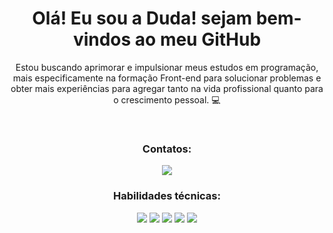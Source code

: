 <div align="center">
  
  <h1> Olá! Eu sou a Duda! sejam bem-vindos ao meu GitHub </h1>
  
  <p> Estou buscando aprimorar e impulsionar meus estudos em programação, mais especificamente na formação Front-end para solucionar problemas e obter mais experiências para agregar   
   tanto na vida profissional quanto para o crescimento pessoal. 💻 </p>
  <br>
  
  <h3> Contatos: </h3>
  <a href="https://www.linkedin.com/in/maria-eduarda-silvano/" target="_blank"> <img src="https://img.shields.io/badge/LinkedIn-0077B5?style=for-the-badge&logo=linkedin&logoColor=white"/> </a>
  <br>
  
  <h3> Habilidades técnicas: </h3>
  <img src="https://img.shields.io/badge/JavaScript-F7DF1E?style=for-the-badge&logo=javascript&logoColor=black"/>
  <img src="https://img.shields.io/badge/React-20232A?style=for-the-badge&logo=react&logoColor=61DAFB"/>
  <img src="https://img.shields.io/badge/html5-%23E34F26.svg?style=for-the-badge&logo=html5&logoColor=white"/>
  <img src="https://img.shields.io/badge/css3-%231572B6.svg?style=for-the-badge&logo=css3&logoColor=white"/>
  <img src="https://img.shields.io/badge/GIT-E44C30?style=for-the-badge&logo=git&logoColor=white"/>

  <br>
  <br>
  <br>

  
</div>
